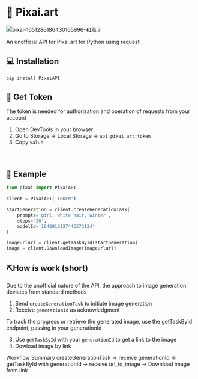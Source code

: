 # 💬 Pixai.art

![pixai-1651286186430165996-和風？](https://github.com/shidktbw/pixaiAPI/assets/112849918/68e99857-3851-428c-952f-1f256eefacba)

An unofficial API for Pixai.art for Python using request


## 💻 Installation
```bash
pip install PixaiAPI
```


## 🔑 Get Token
The token is needed for authorization and operation of requests from your account
1. Open DevTools in your browser
2. Go to Storage -> Local Storage -> `api.pixai.art:token`
3. Copy `value`

 ᅠ 
## 📙 Example
```Python
from pixai import PixaiAPI

client = PixaiAPI('TOKEN')

startGeneration = client.createGenerationTask(
    prompts='girl, white hair, winter',
    steps='20',
    modelId='1648918127446573124'
)

imageurlurl = client.getTaskById(startGeneration)
image = client.DownloadImage(imageurlurl)
```

## ⛏️How is work (short)
Due to the unofficial nature of the API, the approach to image generation deviates from standard methods

1. Send `createGenerationTask` to initiate image generation
2. Receive `generationId` as acknowledgment

To track the progress or retrieve the generated image, use the getTaskById endpoint, passing in your generationId

3. Use `getTaskById` with your `generationId` to get a link to the image
4. Dowload image by link

Workflow Summary
createGenerationTask -> receive generationId -> getTaskById with generationId -> receive url_to_image -> Download image from link


